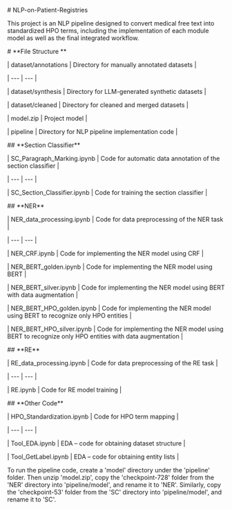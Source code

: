 \# NLP-on-Patient-Registries



This project is an NLP pipeline designed to convert medical free text into standardized HPO terms, including the implementation of each module model as well as the final integrated workflow.



\# \*\*File Structure  \*\*

| dataset/annotations | Directory for manually annotated datasets |

| --- | --- |

| dataset/synthesis | Directory for LLM-generated synthetic datasets   |

| dataset/cleaned | Directory for cleaned and merged datasets   |

| model.zip | Project model   |

| pipeline | Directory for NLP pipeline implementation code   |





\## \*\*Section Classifier\*\*

| SC\_Paragraph\_Marking.ipynb | Code for automatic data annotation of the section classifier |

| --- | --- |

| SC\_Section\_Classifier.ipynb | Code for training the section classifier |





\## \*\*NER\*\*

| NER\_data\_processing.ipynb | Code for data preprocessing of the NER task |

| --- | --- |

| NER\_CRF.ipynb | Code for implementing the NER model using CRF |

| NER\_BERT\_golden.ipynb | Code for implementing the NER model using BERT |

| NER\_BERT\_silver.ipynb | Code for implementing the NER model using BERT with data augmentation |

| NER\_BERT\_HPO\_golden.ipynb | Code for implementing the NER model using BERT to recognize only HPO entities |

| NER\_BERT\_HPO\_silver.ipynb | Code for implementing the NER model using BERT to recognize only HPO entities with data augmentation |





\## \*\*RE\*\*

| RE\_data\_processing.ipynb | Code for data preprocessing of the RE task |

| --- | --- |

| RE.ipynb | Code for RE model training |





\## \*\*Other Code\*\*

| HPO\_Standardization.ipynb | Code for HPO term mapping |

| --- | --- |

| Tool\_EDA.ipynb | EDA – code for obtaining dataset structure |

| Tool\_GetLabel.ipynb | EDA – code for obtaining entity lists |









To run the pipeline code, create a 'model' directory under the 'pipeline' folder. Then unzip 'model.zip', copy the 'checkpoint-728' folder from the 'NER' directory into 'pipeline/model', and rename it to 'NER'. Similarly, copy the 'checkpoint-53' folder from the 'SC' directory into 'pipeline/model', and rename it to 'SC'.

